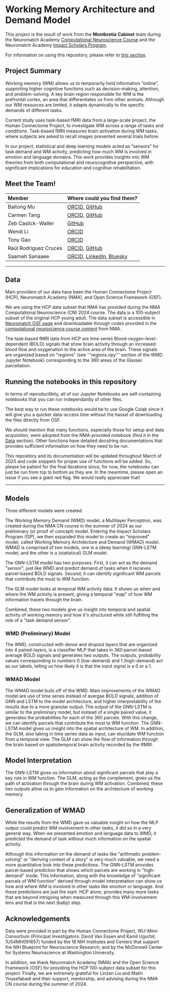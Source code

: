 # Working Memory Architecture and Demand Model
This project is the result of work from the **Montbretia Cabinet** team during the Neuromatch Academy [Computational Neuroscience Course](https://compneuro.neuromatch.io/) and the Neuromatch Academy [Impact Scholars Program](https://impact-scholars.neuromatch.io/).

For information on using this repository, please refer to [this section](https://github.com/saamehsanaaee/WMAD-Montbretia_Cabinet-ISP/tree/main#running-the-notebooks-in-this-repository).

## Project Summary
Working memory (WM) allows us to temporarily hold information “online”, supporting higher cognitive functions such as decision-making, attention, and problem-solving. A key brain region responsible for WM is the prefrontal cortex, an area that differentiates us from other animals. Although our WM resources are limited, it adapts dynamically to the specific demands of different tasks.

Current study uses task-based fMRI data from a large-scale project, the Human Connectome Project, to investigate WM across a range of tasks and conditions. Task-based fMRI measures brain activation during WM tasks, where subjects are asked to recall images presented several trials before.

In our project, statistical and deep learning models acted as “sensors” for task demand and WM activity, predicting how much WM is involved in emotion and language domains. This work provides insights into WM theories from both computational and neurocognitive perspective, with significant implications for education and cognitive rehabilitation.

## Meet the Team!
| Member                | Where could you find them? |
| :-------------------- | :------------------------- |
| Baitong Mu            | [ORCID](https://orcid.org/0009-0008-9040-3108), [GitHub](https://github.com/Mumizz)  |
| Carmen Tang           | [ORCID](https://orcid.org/0009-0005-2491-4987), [GitHub](https://github.com/ckmtang) |
| Zeb Caslick-Waller    | [GitHub](https://github.com/Zebtopia) |
| Wendi Li              | [ORCID](https://orcid.org/0009-0009-0796-1123) |
| Tony Gao              | [ORCID](https://orcid.org/0009-0009-3407-1097) |
| Raúl Rodriguez Cruces | [ORCID](https://orcid.org/0000-0002-2917-1212), [GitHub](https://github.com/rcruces) |
| Saameh Sanaaee        | [ORCID](https://orcid.org/0000-0002-8858-9117), [LinkedIn](https://www.linkedin.com/in/saameh-sanaaee/), [Bluesky](https://bsky.app/profile/saamehsanaaee.bsky.social) |

---
## Data
Main providers of our data have been the Human Connectome Project (HCP), Neuromatch Academy (NMA), and Open Science Framework (OSF).

We are using the HCP data subset that NMA has provided during the NMA Computational Neuroscience (CN) 2024 course. The data is a 100-subject subset of the original HCP young adult. The data subset is accessible in [Neuromatch OSF page](https://osf.io/hygbm/) and downloadable through codes provided in the [computational neuroscience course content](https://compneuro.neuromatch.io/projects/fMRI/README.html#:~:text=HCP%20task%20datasets,Murray%2C%20Saad%20Jbabdi) from NMA.

The task-based fMRI data from HCP are time series Blood-oxygen-level-dependent (BOLD) signals that show brain activity through an increased blood flow and oxygenation to the active area of the brain. These signals are organized based on "regions" (see '''regions.npy''' section of the WMD Jupyter Notebook) corresponding to the 360 areas of the Glasser parcellation.

## Running the notebooks in this repository
In terms of reproducitbity, all of our Jupyter Notebooks are self-containing notebooks that you can run independantly of other files.

The best way to run these notebooks would be to use Google Colab since it will give you a quicker data-access time without the hassel of downloading the files directly from OSF.

We should mention that many functions, especially those for setup and data acquisition, were adopted from the NMA-provided notebook (find it in the [Data](https://github.com/saamehsanaaee/WMAD-Montbretia_Cabinet-ISP/tree/main#data) section). Other functions have detailed docstring documentations that provides sufficient information on how they need to be run.

This repository and its documentation will be updated throughout March of 2025 and code snippets for proper use of functions will be added. So, please be patient for the final iterations since, for now, the notebooks can just be run from top to bottom as they are. In the meantime, please open an issue if you see a giant red flag. We would really appreciate that!

---
## Models
Three different models were created.

The Working Memory Demand (WMD) model, a Multilayer Perceptron, was created during the NMA CN course in the summer of 2024 as our preliminary (or proof of concept) model. Entering the Impact Scholars Program (ISP), we then expanded this model to create an "improved" model, called Working Memory Architecture and Demand (WMAD) model. WMAD is comprised of two models, one is a (deep learning) GNN-LSTM model, and the other is a (statistical) GLM model.

The GNN-LSTM model has two purposes. First, it can act as the demand "sensor", just like WMD and predict demand of tasks when it recieves parcel-based BOLD signals. Second, it can identify significant WM parcels that contribute the most to WM function.

The GLM model looks at temporal WM activity data. It shows us when and where the WM activity is present, giving a temporal "map" of how WM information travels through the brain.

Combined, these two models give us insight into temporal and spatial activity of working memory and how it's structured while still fulfilling the role of a "task demand sensor".
### WMD (Preliminary) Model
The WMD, constructed with dense and dropout layers that are organized into 4 paired-layers, is a classifier MLP that takes in 360 parcel-based average BOLD signals and generates two outputs. The outputs, probability values corresponding to numbers 0 (low-demand) and 1 (high-demand) act as our labels, telling us how likely it is that the input signal is a 0 or a 1.
### WMAD Model
The WMAD model buils off of the WMD. Main improvements of the WMAD model are use of time series instead of avergae BOLD signals, addition of GNN and LSTM to the model architecture, and higher interpretability of the results due to a more granular output. The output of the GNN-LSTM is similar to the preliminary model, but instead of a single paired value, it generates the probabilities for each of the 360 parcels. With this change, we can identify parcels that contribute the most to WM function. The GNN-LSTM model gives us insight into the spatial architecture of WM. In addition, the GLM, also taking in time series data as input, can elucidate WM function from a temporal view. The GLM can show the flow of information through the brain based on spatiotemporal brain activity recorded by the tfMRI.

## Model Interpretation
The GNN-LSTM gives us information about significant parcels that play a key role in WM function. The GLM, acting as the complement, gives us the path of activation through the brain during WM activation. Combined, these two outputs allow us to gain information on the architecture of working memory.

## Generalization of WMAD
While the results from the WMD gave us valuable insight on how the MLP output could predict WM involvement in other tasks, it did so in a very general way. When we presented emotion and language data to WMD, it predicted the demand of task without much information on the spatial activity.

Although this information on the demand of tasks like "arithmatic problem-solving" or "deriving context of a story" is very much valuable, we need a more quantitative look into these predictions. The GNN-LSTM provides parcel-based prediction that shows which parcels are working in "high-demand" mode. This information, along with the knowledge of "significant parcels of WM function" derived through model interpretation can show us how and where WM is involved in other tasks like emotion or language. And these predictions are just the start. HCP alone, provides many more tasks that are beyond intriguing when measured through this WM-involvement lens and that is the next (baby) step.

## Acknowledgements
Data were provided in part by the Human Connectome Project, WU-Minn Consortium (Principal Investigators: David Van Essen and Kamil Ugurbil; 1U54MH091657) funded by the 16 NIH Institutes and Centers that support the NIH Blueprint for Neuroscience Research; and by the McDonnell Center for Systems Neuroscience at Washington University.

In addition, we thank Neuromatch Academy (NMA) and the Open Science Framework (OSF) for providing the HCP 100-subject data subset for this project. Finally, we are extremely grateful for Linzan Liu and Matin Yousefabadi and their support, mentorship, and advising during the NMA CN course during the summer of 2024.
